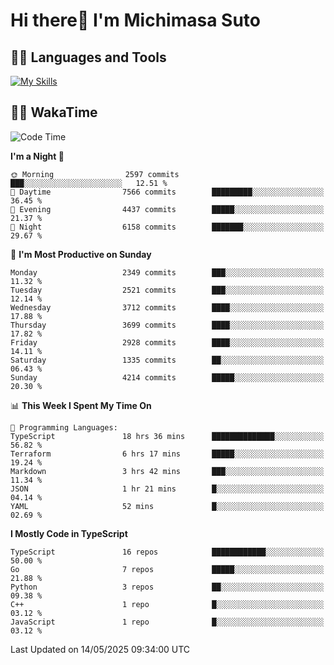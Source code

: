 # Hi there👋 I'm Michimasa Suto

## 🧑‍💻 Languages and Tools
[![My Skills](https://skillicons.dev/icons?i=ts,nextjs,react,go,python,aws)](https://skillicons.dev)

<!--
**Suto-Michimasa/Suto-Michimasa** is a ✨ _special_ ✨ repository because its `README.md` (this file) appears on your GitHub profile.

Here are some ideas to get you started:

- 🔭 I’m currently working on ...
- 🌱 I’m currently learning ...
- 👯 I’m looking to collaborate on ...
- 🤔 I’m looking for help with ...
- 💬 Ask me about ...
- 📫 How to reach me: ...
- 😄 Pronouns: ...
- ⚡ Fun fact: ...
-->
<!--
## 💎 Github Stats

<div>
  <img height="170" align="left" src="https://github-readme-stats.vercel.app/api?username=Suto-michimasa&count_private=true&show_icons=true&theme=dark" />
  <img height="170" src="https://github-readme-stats.vercel.app/api/top-langs/?username=Suto-michimasa&langs_count=8&layout=compact&theme=dark" />
</div>
-->
<!-- ## 🏆 GitHub Profile Trophy

<img width="800" src="https://github-profile-trophy.vercel.app/?username=Suto-michimasa&theme=onedark&no-frame=true"/>
 -->

## 🧑‍💻 WakaTime
<!--START_SECTION:waka-->
![Code Time](http://img.shields.io/badge/Code%20Time-814%20hrs%2055%20mins-blue)

**I'm a Night 🦉** 

```text
🌞 Morning                2597 commits        ███░░░░░░░░░░░░░░░░░░░░░░   12.51 % 
🌆 Daytime                7566 commits        █████████░░░░░░░░░░░░░░░░   36.45 % 
🌃 Evening                4437 commits        █████░░░░░░░░░░░░░░░░░░░░   21.37 % 
🌙 Night                  6158 commits        ███████░░░░░░░░░░░░░░░░░░   29.67 % 
```
📅 **I'm Most Productive on Sunday** 

```text
Monday                   2349 commits        ███░░░░░░░░░░░░░░░░░░░░░░   11.32 % 
Tuesday                  2521 commits        ███░░░░░░░░░░░░░░░░░░░░░░   12.14 % 
Wednesday                3712 commits        ████░░░░░░░░░░░░░░░░░░░░░   17.88 % 
Thursday                 3699 commits        ████░░░░░░░░░░░░░░░░░░░░░   17.82 % 
Friday                   2928 commits        ████░░░░░░░░░░░░░░░░░░░░░   14.11 % 
Saturday                 1335 commits        ██░░░░░░░░░░░░░░░░░░░░░░░   06.43 % 
Sunday                   4214 commits        █████░░░░░░░░░░░░░░░░░░░░   20.30 % 
```


📊 **This Week I Spent My Time On** 

```text
💬 Programming Languages: 
TypeScript               18 hrs 36 mins      ██████████████░░░░░░░░░░░   56.82 % 
Terraform                6 hrs 17 mins       █████░░░░░░░░░░░░░░░░░░░░   19.24 % 
Markdown                 3 hrs 42 mins       ███░░░░░░░░░░░░░░░░░░░░░░   11.34 % 
JSON                     1 hr 21 mins        █░░░░░░░░░░░░░░░░░░░░░░░░   04.14 % 
YAML                     52 mins             █░░░░░░░░░░░░░░░░░░░░░░░░   02.69 % 
```

**I Mostly Code in TypeScript** 

```text
TypeScript               16 repos            ████████████░░░░░░░░░░░░░   50.00 % 
Go                       7 repos             █████░░░░░░░░░░░░░░░░░░░░   21.88 % 
Python                   3 repos             ██░░░░░░░░░░░░░░░░░░░░░░░   09.38 % 
C++                      1 repo              █░░░░░░░░░░░░░░░░░░░░░░░░   03.12 % 
JavaScript               1 repo              █░░░░░░░░░░░░░░░░░░░░░░░░   03.12 % 
```




 Last Updated on 14/05/2025 09:34:00 UTC
<!--END_SECTION:waka-->
